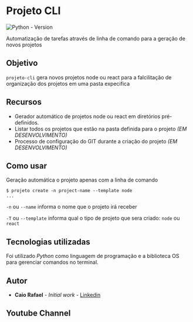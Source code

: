 # Projeto CLI

![Python - Version](https://img.shields.io/badge/python-3.8-green)

Automatização de tarefas através de linha de comando para a geração de novos projetos 

## Objetivo

`projeto-cli` gera novos projetos node ou react para a falcilitação de organização dos projetos em uma pasta expecifica

## Recursos

- Gerador automático de projetos node ou react em diretórios pré-definidos.
- Listar todos os projetos que estão na pasta definida para o projeto _(EM DESENVOLVIMENTO)_
- Processo de configuração do GIT durante a criação do projeto _(EM DESENVOLVIMENTO)_

## Como usar

Geração automática o projeto apenas com a linha de comando

```shell
$ projeto create -n project-name --template node
...
```

`-n` ou `--name` informa o nome que o projeto irá receber

`-T` ou `--template` informa qual o tipo de projeto que sera criado: `node` ou `react`

## Tecnologias utilizadas

Foi utilizado _Python_ como linguagem de programação e a biblioteca OS para gerenciar comandos no terminal.

## Autor

- **Caio Rafael** - _Initial work_ - [Linkedin](https://www.linkedin.com/in/caio-rafael-b7022b187/)
## Youtube Channel
